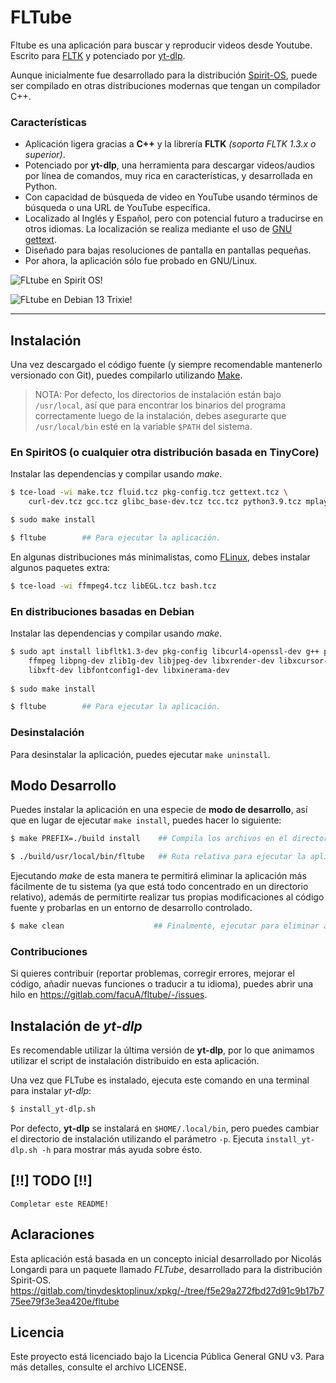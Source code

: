 # FLTube

Fltube es una aplicación para buscar y reproducir videos desde Youtube. Escrito para [FLTK](https://www.fltk.org/) y potenciado por [yt-dlp](https://github.com/yt-dlp/yt-dlp).

Aunque inicialmente fue desarrollado para la distribución [Spirit-OS](https://spirit-os.sourceforge.io/), puede ser compilado en otras distribuciones modernas que tengan un compilador C++.

### Características
- Aplicación ligera gracias a **C++** y la librería **FLTK** *(soporta FLTK 1.3.x o superior)*.
- Potenciado por **yt-dlp**, una herramienta para descargar videos/audios por línea de comandos, muy rica en características, y desarrollada en Python.
- Con capacidad de búsqueda de video en YouTube usando términos de búsqueda o una URL de YouTube específica.
- Localizado al Inglés y Español, pero con potencial futuro a traducirse en otros idiomas. La localización se realiza mediante el uso de [GNU gettext](https://www.gnu.org/software/gettext/).
- Diseñado para bajas resoluciones de pantalla en pantallas pequeñas.
- Por ahora, la aplicación sólo fue probado en GNU/Linux.

![FLtube en Spirit OS!](https://i.postimg.cc/44QyBXH8/fltube-screenshot-5.png "Fltube en Spirit OS")

![FLtube en Debian 13 Trixie!](https://i.postimg.cc/yYfdCnPc/fltube-screenshot-6.png "Fltube en Debian 13 Trixie")


------------

## Instalación

Una vez descargado el código fuente (y siempre recomendable mantenerlo versionado con Git), puedes compilarlo utilizando [Make](https://www.gnu.org/software/make/).
> NOTA: Por defecto, los directorios de instalación están bajo `/usr/local`, así que para encontrar los binarios del programa correctamente luego de la instalación, debes asegurarte que `/usr/local/bin` esté en la variable `$PATH` del sistema.

### En SpiritOS (o cualquier otra distribución basada en TinyCore)

Instalar las dependencias y compilar usando *make*.
```bash
$ tce-load -wi make.tcz fluid.tcz pkg-config.tcz gettext.tcz \ 
    curl-dev.tcz gcc.tcz glibc_base-dev.tcz tcc.tcz python3.9.tcz mplayer-cli.tcz 

$ sudo make install

$ fltube        ## Para ejecutar la aplicación.
```

En algunas distribuciones más minimalistas, como [FLinux](https://flinux-distro.sourceforge.io/), debes instalar algunos paquetes extra:
```bash
$ tce-load -wi ffmpeg4.tcz libEGL.tcz bash.tcz
``` 

### En distribuciones basadas en Debian

Instalar las dependencias y compilar usando *make*.
```bash
$ sudo apt install libfltk1.3-dev pkg-config libcurl4-openssl-dev g++ python3 gettext wget mplayer\
    ffmpeg libpng-dev zlib1g-dev libjpeg-dev libxrender-dev libxcursor-dev libxfixes-dev libxext-dev \
    libxft-dev libfontconfig1-dev libxinerama-dev
    
$ sudo make install

$ fltube        ## Para ejecutar la aplicación.
```

### Desinstalación

Para desinstalar la aplicación, puedes ejecutar `make uninstall`.

## Modo Desarrollo

Puedes instalar la aplicación en una especie de **modo de desarrollo**, así que en lugar de ejecutar `make install`, puedes hacer lo siguiente:

```bash
$ make PREFIX=./build install    ## Compila los archivos en el directorio relativo "./build"...

$ ./build/usr/local/bin/fltube   ## Ruta relativa para ejecutar la aplicación.
```
Ejecutando *make* de esta manera te permitirá eliminar la aplicación más fácilmente de tu sistema (ya que está todo concentrado en un directorio relativo), además de permitirte realizar tus propias modificaciones al código fuente y probarlas en un entorno de desarrollo controlado.

```bash
$ make clean                    ## Finalmente, ejecutar para eliminar archivos del directorio ./build.
```

### Contribuciones

Si quieres contribuir (reportar problemas, corregir errores, mejorar el código, añadir nuevas funciones o traducir a tu idioma), puedes abrir una hilo en https://gitlab.com/facuA/fltube/-/issues.

## Instalación de *yt-dlp*

Es recomendable utilizar la última versión de **yt-dlp**, por lo que animamos utilizar el script de instalación distribuido en esta aplicación.

Una vez que FLTube es instalado, ejecuta este comando en una terminal para instalar *yt-dlp*:
```bash
$ install_yt-dlp.sh
```

Por defecto, **yt-dlp** se instalará en `$HOME/.local/bin`, pero puedes cambiar el directorio de instalación utilizando el parámetro `-p`. Ejecuta `install_yt-dlp.sh -h` para mostrar más ayuda sobre ésto.


## [!!] TODO [!!]
    
    Completar este README!

## Aclaraciones

Esta aplicación está basada en un concepto inicial desarrollado por Nicolás Longardi para un paquete llamado *FLTube*, desarrollado para la distribución Spirit-OS. https://gitlab.com/tinydesktoplinux/xpkg/-/tree/f5e29a272fbd27d91c9b17b775ee79f3e3ea420e/fltube

    
## Licencia

Este proyecto está licenciado bajo la Licencia Pública General GNU v3. Para más detalles, consulte el archivo LICENSE.


